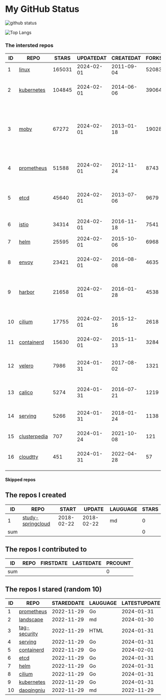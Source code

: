 # My GitHub Status

<img src="https://github-readme-stats-1.yihong0618.vercel.app/api?username=daoqingniu&show_icons=true&&&hide_title=true&count_private=true" alt="github status" />

![Top Langs](https://github-readme-stats-1.yihong0618.vercel.app/api/top-langs/?username=daoqingniu&layout=compact)

<!--START_SECTION:github_repos-->
### The intersted repos
| ID |                              REPO                               | STARS  | UPDATEDAT  | CREATEDAT  | FORKSCOUNT |                                                DESCRIPTIONS                                                |
|----|-----------------------------------------------------------------|--------|------------|------------|------------|------------------------------------------------------------------------------------------------------------|
|  1 | [linux](https://github.com/torvalds/linux)                      | 165031 | 2024-02-01 | 2011-09-04 |      52083 | Linux kernel source tree                                                                                   |
|  2 | [kubernetes](https://github.com/kubernetes/kubernetes)          | 104845 | 2024-02-01 | 2014-06-06 |      39064 | Production-Grade Container Scheduling and Management                                                       |
|  3 | [moby](https://github.com/moby/moby)                            |  67272 | 2024-02-01 | 2013-01-18 |      19028 | The Moby Project - a collaborative project for the container ecosystem to assemble container-based systems |
|  4 | [prometheus](https://github.com/prometheus/prometheus)          |  51588 | 2024-02-01 | 2012-11-24 |       8743 | The Prometheus monitoring system and time series database.                                                 |
|  5 | [etcd](https://github.com/etcd-io/etcd)                         |  45640 | 2024-02-01 | 2013-07-06 |       9679 | Distributed reliable key-value store for the most critical data of a distributed system                    |
|  6 | [istio](https://github.com/istio/istio)                         |  34314 | 2024-02-01 | 2016-11-18 |       7541 | Connect, secure, control, and observe services.                                                            |
|  7 | [helm](https://github.com/helm/helm)                            |  25595 | 2024-02-01 | 2015-10-06 |       6968 | The Kubernetes Package Manager                                                                             |
|  8 | [envoy](https://github.com/envoyproxy/envoy)                    |  23421 | 2024-02-01 | 2016-08-08 |       4635 | Cloud-native high-performance edge/middle/service proxy                                                    |
|  9 | [harbor](https://github.com/goharbor/harbor)                    |  21658 | 2024-02-01 | 2016-01-28 |       4538 | An open source trusted cloud native registry project that stores, signs, and scans content.                |
| 10 | [cilium](https://github.com/cilium/cilium)                      |  17755 | 2024-02-01 | 2015-12-16 |       2618 | eBPF-based Networking, Security, and Observability                                                         |
| 11 | [containerd](https://github.com/containerd/containerd)          |  15630 | 2024-02-01 | 2015-11-13 |       3284 | An open and reliable container runtime                                                                     |
| 12 | [velero](https://github.com/vmware-tanzu/velero)                |   7986 | 2024-01-31 | 2017-08-02 |       1321 | Backup and migrate Kubernetes applications and their persistent volumes                                    |
| 13 | [calico](https://github.com/projectcalico/calico)               |   5274 | 2024-01-31 | 2016-07-21 |       1219 | Cloud native networking and network security                                                               |
| 14 | [serving](https://github.com/knative/serving)                   |   5266 | 2024-01-31 | 2018-01-24 |       1138 | Kubernetes-based, scale-to-zero, request-driven compute                                                    |
| 15 | [clusterpedia](https://github.com/clusterpedia-io/clusterpedia) |    707 | 2024-01-24 | 2021-10-08 |        121 | The Encyclopedia of Kubernetes clusters                                                                    |
| 16 | [cloudtty](https://github.com/cloudtty/cloudtty)                |    451 | 2024-01-31 | 2022-04-28 |         57 | A Friendly Kubernetes CloudShell (Web Terminal) !                                                          |



#### Skipped repos
<!--END_SECTION:github_repos-->

<!--START_SECTION:my_github-->
## The repos I created
| ID  |                                 REPO                                 |   START    |   UPDATE   | LAUGUAGE | STARS |
|-----|----------------------------------------------------------------------|------------|------------|----------|-------|
|   1 | [study-springcloud](https://github.com/daoqingniu/study-springcloud) | 2018-02-22 | 2018-02-22 | md       |     0 |
| sum |                                                                      |            |            |          |     0 |

## The repos I contributed to
| ID  | REPO | FIRSTDATE | LASTEDATE | PRCOUNT |
|-----|------|-----------|-----------|---------|
| sum |      |           |           |       0 |

## The repos I stared (random 10)
| ID |                          REPO                          | STAREDDATE | LAUGUAGE | LATESTUPDATE |
|----|--------------------------------------------------------|------------|----------|--------------|
|  1 | [prometheus](https://github.com/prometheus/prometheus) | 2022-11-29 | Go       | 2024-01-31   |
|  2 | [landscape](https://github.com/cncf/landscape)         | 2022-11-29 | md       | 2024-01-30   |
|  3 | [tag-security](https://github.com/cncf/tag-security)   | 2022-11-29 | HTML     | 2024-01-31   |
|  4 | [serving](https://github.com/knative/serving)          | 2022-11-29 | Go       | 2024-01-31   |
|  5 | [containerd](https://github.com/containerd/containerd) | 2022-11-29 | Go       | 2024-02-01   |
|  6 | [etcd](https://github.com/etcd-io/etcd)                | 2022-11-29 | Go       | 2024-01-31   |
|  7 | [helm](https://github.com/helm/helm)                   | 2022-11-29 | Go       | 2024-01-31   |
|  8 | [cilium](https://github.com/cilium/cilium)             | 2022-11-29 | Go       | 2024-01-31   |
|  9 | [kubernetes](https://github.com/kubernetes/kubernetes) | 2022-11-29 | Go       | 2024-01-31   |
| 10 | [daoqingniu](https://github.com/daoqingniu/daoqingniu) | 2022-11-29 | md       | 2022-11-29   |

<!--END_SECTION:my_github-->
